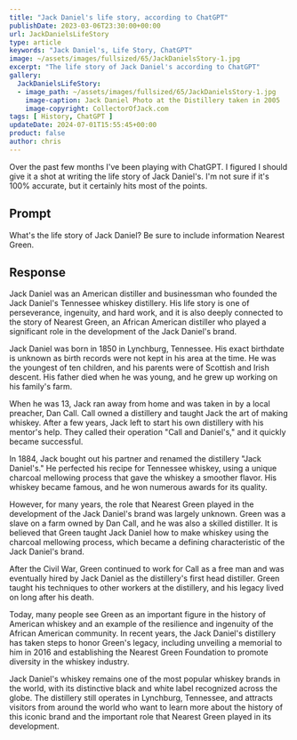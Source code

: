```yaml
---
title: "Jack Daniel's life story, according to ChatGPT"
publishDate: 2023-03-06T23:30:00+00:00
url: JackDanielsLifeStory
type: article
keywords: "Jack Daniel's, Life Story, ChatGPT"
image: ~/assets/images/fullsized/65/JackDanielsStory-1.jpg
excerpt: "The life story of Jack Daniel's according to ChatGPT"
gallery:
  JackDanielsLifeStory:
  - image_path: ~/assets/images/fullsized/65/JackDanielsStory-1.jpg
    image-caption: Jack Daniel Photo at the Distillery taken in 2005
    image-copyright: CollectorOfJack.com
tags: [ History, ChatGPT ]
updateDate: 2024-07-01T15:55:45+00:00
product: false
author: chris
---
```

Over the past few months I've been playing with ChatGPT. I figured I should give it a shot at writing the life story of Jack Daniel's. I'm not sure if it's 100% accurate, but it certainly hits most of the points.

## Prompt
What's the life story of Jack Daniel? Be sure to include information Nearest Green.

## Response
Jack Daniel was an American distiller and businessman who founded the Jack Daniel's Tennessee whiskey distillery. His life story is one of perseverance, ingenuity, and hard work, and it is also deeply connected to the story of Nearest Green, an African American distiller who played a significant role in the development of the Jack Daniel's brand.

Jack Daniel was born in 1850 in Lynchburg, Tennessee. His exact birthdate is unknown as birth records were not kept in his area at the time. He was the youngest of ten children, and his parents were of Scottish and Irish descent. His father died when he was young, and he grew up working on his family's farm.

When he was 13, Jack ran away from home and was taken in by a local preacher, Dan Call. Call owned a distillery and taught Jack the art of making whiskey. After a few years, Jack left to start his own distillery with his mentor's help. They called their operation "Call and Daniel's," and it quickly became successful.

In 1884, Jack bought out his partner and renamed the distillery "Jack Daniel's." He perfected his recipe for Tennessee whiskey, using a unique charcoal mellowing process that gave the whiskey a smoother flavor. His whiskey became famous, and he won numerous awards for its quality.

However, for many years, the role that Nearest Green played in the development of the Jack Daniel's brand was largely unknown. Green was a slave on a farm owned by Dan Call, and he was also a skilled distiller. It is believed that Green taught Jack Daniel how to make whiskey using the charcoal mellowing process, which became a defining characteristic of the Jack Daniel's brand.

After the Civil War, Green continued to work for Call as a free man and was eventually hired by Jack Daniel as the distillery's first head distiller. Green taught his techniques to other workers at the distillery, and his legacy lived on long after his death.

Today, many people see Green as an important figure in the history of American whiskey and an example of the resilience and ingenuity of the African American community. In recent years, the Jack Daniel's distillery has taken steps to honor Green's legacy, including unveiling a memorial to him in 2016 and establishing the Nearest Green Foundation to promote diversity in the whiskey industry.

Jack Daniel's whiskey remains one of the most popular whiskey brands in the world, with its distinctive black and white label recognized across the globe. The distillery still operates in Lynchburg, Tennessee, and attracts visitors from around the world who want to learn more about the history of this iconic brand and the important role that Nearest Green played in its development.



